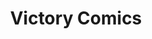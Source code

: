 ---
title: "Victory Comics"
url: /falls-church/victory-comics-south-washington-street/
shop: books
---